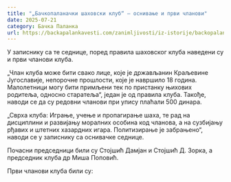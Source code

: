 ```yaml
---
title: "„Бачкопаланачки шаховски клуб“ – оснивање и први чланови"
date: 2025-07-21
category: Бачка Паланка
url: https://backapalankavesti.com/zanimljivosti/iz-istorije/backopalanacki-sahovski-klub-osnivanje-i-prvi-clanovi/
---
```


У записнику са те седнице, поред правила шаховског клуба наведени су и први чланови клуба.

„Члан клуба може бити свако лице, које је држављанин Краљевине Југославије, непорочне прошлости, које је навршило 18 година. Малолетници могу бити примљени тек по пристанку њихових родитеља, односно старатеља“, један је од правила клуба. Такође, наводи се да су редовни чланови при упису плаћали 500 динара.

„Сврха клуба: Играње, учење и пропагирање шаха, те рад на дисциплини и развијању моралних особина код чланова, а на сузбијању рђавих и штетних хазардних игара. Политизирање је забрањено“, наводи се у записнику са оснивачке седнице.

Почасни председници били су Стојшић Дамјан и Стојшић Д. Зорка, а председник клуба др Миша Поповић.

Први чланови клуба били су:
